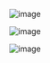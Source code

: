 ![image](https://user-images.githubusercontent.com/60442877/193607440-179d3491-8ec5-41eb-b511-2056f4043a14.png)

![image](https://user-images.githubusercontent.com/60442877/193608726-1bf00a69-6527-4b6d-9852-ddc74fb124f6.png)

![image](https://user-images.githubusercontent.com/60442877/193609296-08a8ce18-91de-40b0-8610-c82f46033794.png)

